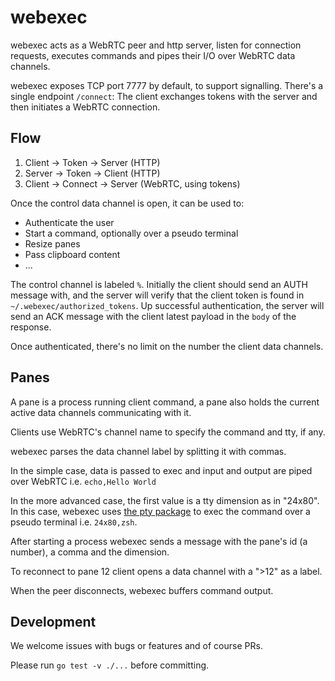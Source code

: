 # webexec

webexec acts as a WebRTC peer and http server, listen for connection requests,
executes commands and pipes their I/O over WebRTC data channels.

webexec exposes TCP port 7777 by default, to support signalling.
There's a single endpoint `/connect`: The client exchanges tokens with the
server and then initiates a WebRTC connection.

## Flow

1. Client -> Token -> Server (HTTP)
2. Server -> Token -> Client (HTTP)
3. Client -> Connect -> Server (WebRTC, using tokens)

Once the control data channel is open, it can be used to:


- Authenticate the user
- Start a command, optionally over a pseudo terminal
- Resize panes
- Pass clipboard content
- ...

The control channel is labeled `%`. Initially the client should send an AUTH
message with, and the server will verify that the client token is found in
`~/.webexec/authorized_tokens`. Up successful authentication, the server will
send an ACK message with the client latest payload in the `body` of the
response.

Once authenticated, there's no limit on the number the client data channels.

## Panes

A pane is a process running client command, a pane also holds the current
active data channels communicating with it.

Clients use WebRTC's channel name to specify the command and tty, if any.

webexec parses the data channel label by splitting it with commas.

In the simple case, data is passed to exec and input and output are piped over
WebRTC i.e. `echo,Hello World`

In the more advanced case, the first value is a tty dimension as in "24x80".
In this case, webexec uses [the pty package](https://github.com/creack/pty) to
exec the command over a pseudo terminal  i.e. `24x80,zsh`.

After starting a process webexec sends a message with the pane's id (a number),
a comma and the dimension.

To reconnect to pane 12 client opens a data channel with a ">12" as a label.

When the peer disconnects, webexec buffers command output.

Development
-----------

We welcome issues with bugs or features and of course PRs.

Please run `go test -v ./...` before committing.
